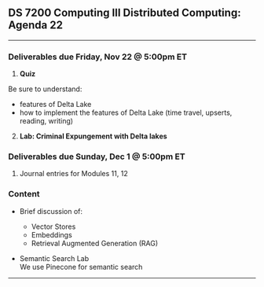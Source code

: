 ## DS 7200 Computing III Distributed Computing: Agenda 22


---

### Deliverables due Friday, Nov 22 @ 5:00pm ET

1) **Quiz**  

Be sure to understand:  
- features of Delta Lake
- how to implement the features of Delta Lake (time travel, upserts, reading, writing)

2) **Lab: Criminal Expungement with Delta lakes**


### Deliverables due Sunday, Dec 1 @ 5:00pm ET

1) Journal entries for Modules 11, 12


### Content 

- Brief discussion of: 
  - Vector Stores
  - Embeddings
  - Retrieval Augmented Generation (RAG) 

- Semantic Search Lab  
  We use Pinecone for semantic search


---

